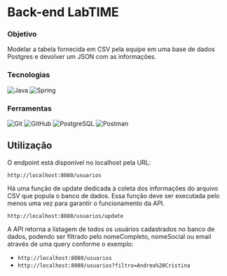 # Back-end LabTIME
### Objetivo
Modelar a tabela fornecida em CSV pela equipe em uma base de dados Postgres e devolver um JSON com as informações. 

### Tecnologias
<img alt="Java" src="https://img.shields.io/badge/java-ED1D25.svg?style=for-the-badge&logo=java&logoColor=white"/> <img alt="Spring" src="https://img.shields.io/badge/Spring-6CB52D.svg?style=for-the-badge&logo=spring&logoColor=white"/>

### Ferramentas
<img alt="Git" src="https://img.shields.io/badge/git-%23F05033.svg?style=for-the-badge&logo=git&logoColor=white"/> <img alt="GitHub" src="https://img.shields.io/badge/github-%23121011.svg?style=for-the-badge&logo=github&logoColor=white"/> <img alt="PostgreSQL" src="https://img.shields.io/badge/postgresql-31648C.svg?style=for-the-badge&logo=postgresql&logoColor=white"/> <img alt="Postman" src="https://img.shields.io/badge/postman-F76936.svg?style=for-the-badge&logo=postman&logoColor=white"/>

## Utilização
O endpoint está disponível no localhost pela URL: 

```http://localhost:8080/usuarios```

Há uma função de update dedicada à coleta dos informações do arquivo CSV que popula o banco de dados. Essa função deve ser executada pelo menos uma vez para garantir o funcionamento da API.

```http://localhost:8080/usuarios/update```

A API retorna a listagem de todos os usuários cadastrados no banco de dados, podendo ser filtrado pelo nomeCompleto, nomeSocial ou email através de uma query conforme o exemplo:

* ```http://localhost:8080/usuarios```
* ```http://localhost:8080/usuarios?filtro=Andrea%20Cristina```
